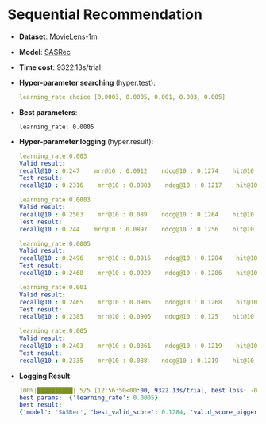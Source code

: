 # Sequential Recommendation

- **Dataset**: [MovieLens-1m](../../md/ml-1m_seq.md)

- **Model**: [SASRec](https://recbole.io/docs/user_guide/model/sequential/sasrec.html)

- **Time cost**: 9322.13s/trial

- **Hyper-parameter searching** (hyper.test):

  ```yaml
  learning_rate choice [0.0003, 0.0005, 0.001, 0.003, 0.005]
  ```

- **Best parameters**:

  ```
  learning_rate: 0.0005
  ```

- **Hyper-parameter logging** (hyper.result):

  ```yaml
  learning_rate:0.003
  Valid result:
  recall@10 : 0.247    mrr@10 : 0.0912    ndcg@10 : 0.1274    hit@10 : 0.247    precision@10 : 0.0247
  Test result:
  recall@10 : 0.2316    mrr@10 : 0.0883    ndcg@10 : 0.1217    hit@10 : 0.2316    precision@10 : 0.0232
  
  learning_rate:0.0003
  Valid result:
  recall@10 : 0.2503    mrr@10 : 0.089    ndcg@10 : 0.1264    hit@10 : 0.2503    precision@10 : 0.025
  Test result:
  recall@10 : 0.244    mrr@10 : 0.0897    ndcg@10 : 0.1256    hit@10 : 0.244    precision@10 : 0.0244
  
  learning_rate:0.0005
  Valid result:
  recall@10 : 0.2496    mrr@10 : 0.0916    ndcg@10 : 0.1284    hit@10 : 0.2496    precision@10 : 0.025
  Test result:
  recall@10 : 0.2468    mrr@10 : 0.0929    ndcg@10 : 0.1286    hit@10 : 0.2468    precision@10 : 0.0247
  
  learning_rate:0.001
  Valid result:
  recall@10 : 0.2465    mrr@10 : 0.0906    ndcg@10 : 0.1268    hit@10 : 0.2465    precision@10 : 0.0246
  Test result:
  recall@10 : 0.2385    mrr@10 : 0.0906    ndcg@10 : 0.125    hit@10 : 0.2385    precision@10 : 0.0239
  
  learning_rate:0.005
  Valid result:
  recall@10 : 0.2403    mrr@10 : 0.0861    ndcg@10 : 0.1219    hit@10 : 0.2403    precision@10 : 0.024
  Test result:
  recall@10 : 0.2335    mrr@10 : 0.088    ndcg@10 : 0.1219    hit@10 : 0.2335    precision@10 : 0.0234
  ```

- **Logging Result**:

  ```yaml
  100%|██████████| 5/5 [12:56:50<00:00, 9322.13s/trial, best loss: -0.1284]
  best params:  {'learning_rate': 0.0005}
  best result: 
  {'model': 'SASRec', 'best_valid_score': 0.1284, 'valid_score_bigger': True, 'best_valid_result': OrderedDict([('recall@10', 0.2496), ('mrr@10', 0.0916), ('ndcg@10', 0.1284), ('hit@10', 0.2496), ('precision@10', 0.025)]), 'test_result': OrderedDict([('recall@10', 0.2468), ('mrr@10', 0.0929), ('ndcg@10', 0.1286), ('hit@10', 0.2468), ('precision@10', 0.0247)])}
  ```
